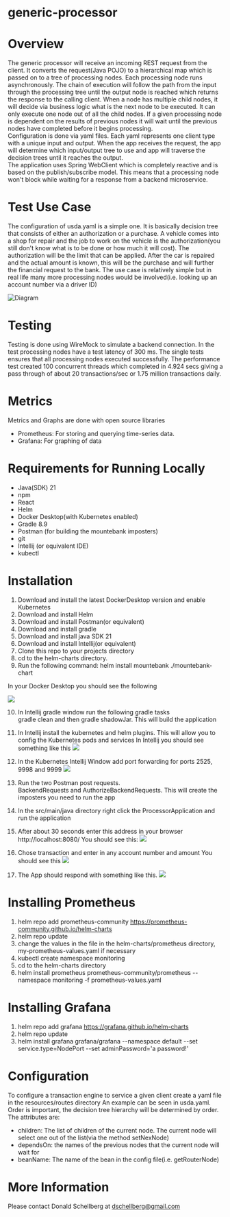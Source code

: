 # generic-processor

# Overview
The generic processor will receive an incoming REST request from the client. It converts the
request(Java POJO) to a hierarchical map which is passed on to a tree of processing nodes.
Each processing node runs asynchronously. The chain of execution will follow the path from the
input through the processing tree until the output node is reached which returns the response to
the calling client. When a node has multiple child nodes, it will decide via business logic what is
the next node to be executed. It can only execute one node out of all the child nodes. If a given
processing node is dependent on the results of previous nodes it will wait until the previous
nodes have completed before it begins processing.  
Configuration is done via yaml files. Each yaml represents one client type with a unique input
and output. When the app receives the request, the app will determine which input/output tree
to use and app will traverse the decision trees until it reaches the output.  
The application uses Spring WebClient which is completely reactive and is based on the
publish/subscribe model.  This means that a processing node won't block while waiting
for a response from a backend microservice.  

# Test Use Case

The configuration of usda.yaml is a simple one.  It is basically decision tree that
consists of either an authorization or a purchase.  A vehicle comes into a shop for
repair and the job to work on the vehicle is the authorization(you still don't know what is 
to be done or how much it will cost).  The authorization will be the limit that can be
applied.  After the car is repaired and the actual amount is known, this will be the
purchase and will further the financial request to the bank.  The use case is relatively
simple but in real life many more processing nodes would be involved(i.e. looking up
an account number via a driver ID)


![Diagram](images/GenericProcessor.jpg)

# Testing
Testing is done using WireMock to simulate a backend connection. In the test processing nodes
have a test latency of 300 ms. The single tests ensures that all processing nodes executed
successfully. The performance test created 100 concurrent threads which completed in 4.924
secs giving a pass through of about 20 transactions/sec or 1.75 million transactions daily.

# Metrics
Metrics and Graphs are done with open source libraries
- Prometheus: For storing and querying time-series data.
- Grafana: For graphing of data

# Requirements for Running Locally
- Java(SDK) 21
- npm
- React
- Helm
- Docker Desktop(with Kubernetes enabled)
- Gradle 8.9
- Postman (for building the mountebank imposters)
- git
- Intellij (or equivalent IDE)
- kubectl

# Installation 

1. Download and install the latest DockerDesktop version and enable Kubernetes
2. Download and install Helm
3. Download and install Postman(or equivalent)
4. Download and install gradle
5. Download and install java SDK 21
6. Download and install Intellij(or equivalent)
7. Clone this repo to your projects directory
8. cd to the helm-charts directory.  
9. Run the following command: helm install mountebank ./mountebank-chart

In your Docker Desktop you should see the following

![](images/docker-desktop.jpg)

10. In Intellij gradle window run the following gradle tasks  
    gradle clean and then gradle shadowJar.  This will build the application
11. In Intellij install the kubernetes and helm plugins.  This will allow you to 
    config the Kubernetes pods and services
    In Intellij you should see something like this
    ![](images/kubernetes_window.jpg)
12. In the Kubernetes Intellij Window add port forwarding for ports 2525, 9998 and 9999
    ![](images/port_forwarding.jpg)
13. Run the two Postman post requests.  
    BackendRequests and AuthorizeBackendRequests.
    This will create the imposters you need to run the app

13. In the src/main/java directory right click the ProcessorApplication and
    run the application
14. After about 30 seconds enter this address in your browser
    http://localhost:8080/
    You should see this:
    ![](images/frontend.jpg)
15. Chose transaction and enter in any account number and amount
    You should see this
    ![](images/transaction.jpg)
16. The App should respond with something like this.
    ![](images/transaction_response.jpg)

# Installing Prometheus
1. helm repo add prometheus-community https://prometheus-community.github.io/helm-charts
2. helm repo update
3. change the values in the file in the helm-charts/prometheus directory, my-prometheus-values.yaml if necessary
4. kubectl create namespace monitoring
5. cd to the helm-charts directory
6. helm install prometheus prometheus-community/prometheus   --namespace monitoring   -f prometheus-values.yaml

# Installing Grafana

1. helm repo add grafana https://grafana.github.io/helm-charts
2. helm repo update
3. helm install grafana grafana/grafana --namespace default --set service.type=NodePort --set adminPassword='a password!'

# Configuration 
  To configure a transaction engine to service a given client create a yaml file in the resources/routes directory
  An example can be seen in usda.yaml.  Order is important, the decision tree hierarchy will be determined by order.
  The attributes are:  
  - children: The list of children of the current node.  The current node will select
    one out of the list(via the method setNexNode)
  - dependsOn: the names of the previous nodes that the current node will wait for
  - beanName: The name of the bean in the config file(i.e. getRouterNode)

# More Information
Please contact Donald Schellberg at dschellberg@gmail.com
    
